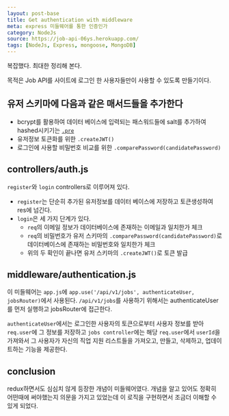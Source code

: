 ```yaml
---
layout: post-base
title: Get authentication with middleware
meta: express 미들웨어를 통한 인증인가
category: NodeJs
source: https://job-api-06ys.herokuapp.com/
tags: [NodeJs, Express, mongoose, MongoDB]
---
```


복잡했다. 최대한 정리해 본다.

목적은 Job API를 사이트에 로그인 한 사용자들만이 사용할 수 있도록 만들기이다.

## 유저 스키마에 다음과 같은 매서드들을 추가한다

- bcrypt를 활용하여 데이터 베이스에 입력되는 패스워드들에 salt를 추가하여 hashed시키기는 [`.pre`](https://mongoosejs.com/docs/middleware.html#pre)
- 유저정보 토큰화를 위한 `.createJWT()`
- 로그인에 사용할 비밀번호 비교를 위한 `.comparePassword(candidatePassword)`

## controllers/auth.js

`register`와 `login` controllers로 이루어져 있다.

- `register`는 단순히 추가된 유저정보를 데이터 베이스에 저장하고 토큰생성하여 res에 넘긴다.
- `login`은 세 가지 단계가 있다.
  - `req`의 이메일 정보가 데이터베이스에 존재하는 이메일과 일치한가 체크
  - `req`의 비밀번호가 유저 스키마의 `.comparePassword(candidatePassword)`로 데이터베이스에 존재하는 비밀번호와 일치한가 체크
  - 위의 두 확인이 끝나면 유저 스키마의 `.createJWT()`로 토큰 발급

## middleware/authentication.js

이 미들웨어는 `app.js`에 `app.use('/api/v1/jobs', authenticateUser, jobsRouter)`에서 사용된다. `/api/v1/jobs`를 사용하기 위해서는 authenticateUser를 먼저 실행하고 jobsRouter에 접근한다.

`authenticateUser`에서는 로그인한 사용자의 토큰으로부터 사용자 정보를 받아 `req.user`에 그 정보를 저장하고 `jobs controller`에는 해당 `req.user`에서 `userId`을 가져와서 그 사용자가 자신의 직업 지원 리스트들을 가져오고, 만들고, 삭제하고, 업데이트하는 기능을 제공한다.

## conclusion

redux하면서도 심심치 않게 등장한 개념이 미들웨어였다. 개념을 알고 있어도 정확히 어떤때에 써야했는지 의문을 가지고 있었는데 이 로직을 구현하면서 조금더 이해할 수 있게 되었다.
